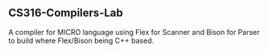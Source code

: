 ## CS316-Compilers-Lab

A compiler for MICRO language using Flex for Scanner and Bison for Parser to build where Flex/Bison being C++ based.
